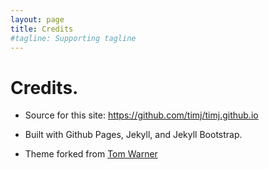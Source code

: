 ```yaml
---
layout: page
title: Credits
#tagline: Supporting tagline
---
```


# Credits.

* Source for this site: https://github.com/timj/timj.github.io

* Built with Github Pages, Jekyll, and Jekyll Bootstrap.

* Theme forked from [Tom Warner](https://github.com/jekyllbootstrap/theme-tom.git)



